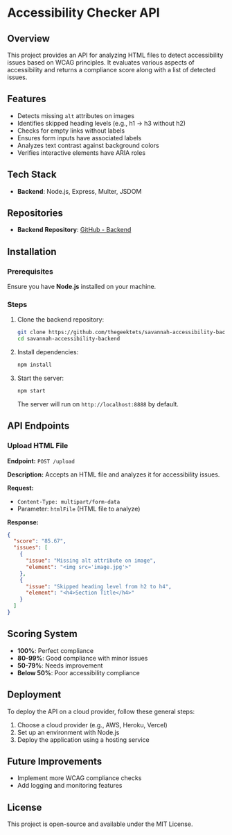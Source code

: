 # Accessibility Checker API

## Overview
This project provides an API for analyzing HTML files to detect accessibility issues based on WCAG principles. It evaluates various aspects of accessibility and returns a compliance score along with a list of detected issues.

## Features
- Detects missing `alt` attributes on images
- Identifies skipped heading levels (e.g., h1 → h3 without h2)
- Checks for empty links without labels
- Ensures form inputs have associated labels
- Analyzes text contrast against background colors
- Verifies interactive elements have ARIA roles

## Tech Stack
- **Backend**: Node.js, Express, Multer, JSDOM

## Repositories
- **Backend Repository**: [GitHub - Backend](https://github.com/thegeektets/savannah-accessibility-backend)

## Installation
### Prerequisites
Ensure you have **Node.js** installed on your machine.

### Steps
1. Clone the backend repository:
   ```sh
   git clone https://github.com/thegeektets/savannah-accessibility-backend.git
   cd savannah-accessibility-backend
   ```
2. Install dependencies:
   ```sh
   npm install
   ```
3. Start the server:
   ```sh
   npm start
   ```
   The server will run on `http://localhost:8888` by default.

## API Endpoints
### Upload HTML File
**Endpoint:** `POST /upload`

**Description:** Accepts an HTML file and analyzes it for accessibility issues.

**Request:**
- `Content-Type: multipart/form-data`
- Parameter: `htmlFile` (HTML file to analyze)

**Response:**
```json
{
  "score": "85.67",
  "issues": [
    {
      "issue": "Missing alt attribute on image",
      "element": "<img src='image.jpg'>"
    },
    {
      "issue": "Skipped heading level from h2 to h4",
      "element": "<h4>Section Title</h4>"
    }
  ]
}
```

## Scoring System
- **100%**: Perfect compliance
- **80-99%**: Good compliance with minor issues
- **50-79%**: Needs improvement
- **Below 50%**: Poor accessibility compliance

## Deployment
To deploy the API on a cloud provider, follow these general steps:
1. Choose a cloud provider (e.g., AWS, Heroku, Vercel)
2. Set up an environment with Node.js
3. Deploy the application using a hosting service

## Future Improvements
- Implement more WCAG compliance checks
- Add logging and monitoring features

## License
This project is open-source and available under the MIT License.


